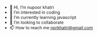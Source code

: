 - 👋 Hi, I’m nupoor khatri
- 👀 I’m interested in coding
- 🌱 I’m currently learning javascript
- 💞️ I’m looking to collaborate 
- 📫 How to reach me nprkhatri@gmail.com

<!---
nprkhatri/nprkhatri is a ✨ special ✨ repository because its `README.md` (this file) appears on your GitHub profile.
You can click the Preview link to take a look at your changes.
--->
